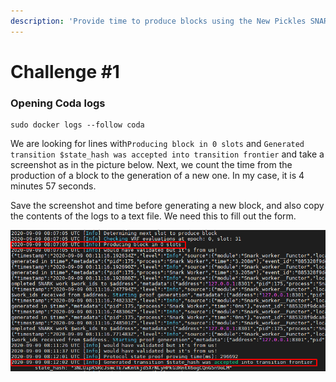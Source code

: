 ```yaml
---
description: 'Provide time to produce blocks using the New Pickles SNARK (1,000 pts)'
---
```


# Challenge \#1

### Opening Coda logs

```text
sudo docker logs --follow coda
```

We are looking for lines with`Producing block in 0 slots` and `Generated transition $state_hash was accepted into transition frontier` and take a screenshot as in the picture below. Next, we count the time from the production of a block to the generation of a new one. In my case, it is 4 minutes 57 seconds.

Save the screenshot and time before generating a new block, and also copy the contents of the logs to a text file. We need this to fill out the form.

![](../.gitbook/assets/image%20%282%29.png)

